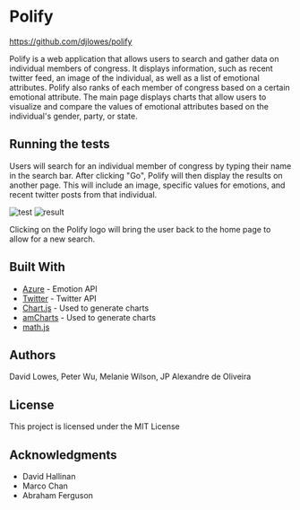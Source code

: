 # Polify

https://github.com/djlowes/polify

Polify is a web application that allows users to search and gather data on individual members of congress. It displays information, such as recent twitter feed, an image of the individual, as well as a list of emotional attributes. Polify also ranks of each member of congress based on a certain emotional attribute. The main page displays charts that allow users to visualize and compare the values of emotional attributes based on the individual's gender, party, or state. 

## Running the tests

Users will search for an individual member of congress by typing their name in the search bar. After clicking "Go", Polify will then display the results on another page. This will include an image, specific values for emotions, and recent twitter posts from that individual. 

![test](https://user-images.githubusercontent.com/31169025/32260636-5a6c5cb8-be86-11e7-966b-8a0473c845b0.png)
![result](https://user-images.githubusercontent.com/31169025/32260673-9ce26b5a-be86-11e7-8a01-3b3ae9c1488e.png)

Clicking on the Polify logo will bring the user back to the home page to allow for a new search.

## Built With

* [Azure](https://azure.microsoft.com/en-us/) - Emotion API
* [Twitter](https://developer.twitter.com/en/docs) - Twitter API
* [Chart.js](http://www.chartjs.org/) - Used to generate charts
* [amCharts](https://www.amcharts.com/) - Used to generate charts 
* [math.js](http://mathjs.org/docs/index.html)

## Authors

David Lowes, Peter Wu, Melanie Wilson, JP Alexandre de Oliveira

## License

This project is licensed under the MIT License

## Acknowledgments

* David Hallinan
* Marco Chan
* Abraham Ferguson
